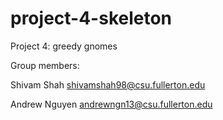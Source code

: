# project-4-skeleton
Project 4: greedy gnomes

Group members:

Shivam Shah shivamshah98@csu.fullerton.edu

Andrew Nguyen andrewngn13@csu.fullerton.edu
